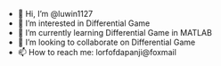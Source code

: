 - 👋 Hi, I’m @luwin1127
- 👀 I’m interested in Differential Game
- 🌱 I’m currently learning Differential Game in MATLAB
- 💞️ I’m looking to collaborate on Differential Game
- 📫 How to reach me: lorfofdapanji@foxmail

<!---
luwin1127/luwin1127 is a ✨ special ✨ repository because its `README.md` (this file) appears on your GitHub profile.
You can click the Preview link to take a look at your changes.
--->
